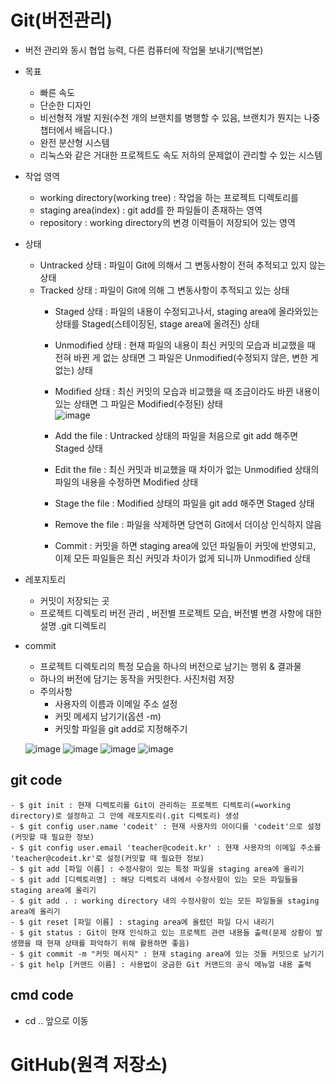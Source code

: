 # Git(버전관리)
- 버전 관리와 동시 협업 능력, 다른 컴퓨터에 작업물 보내기(백업본)
- 목표
  * 빠른 속도 
  * 단순한 디자인
  * 비선형적 개발 지원(수천 개의 브랜치를 병행할 수 있음, 브랜치가 뭔지는 나중 챕터에서 배웁니다.)
  * 완전 분산형 시스템  
  * 리눅스와 같은 거대한 프로젝트도 속도 저하의 문제없이 관리할 수 있는 시스템

- 작업 영역 
  - working directory(working tree) : 작업을 하는 프로젝트 디렉토리를
  - staging area(index) : git add를 한 파일들이 존재하는 영역
  - repository : working directory의 변경 이력들이 저장되어 있는 영역

- 상태
  - Untracked 상태 : 파일이 Git에 의해서 그 변동사항이 전혀 추적되고 있지 않는 상태
  - Tracked 상태 : 파일이 Git에 의해 그 변동사항이 추적되고 있는 상태
    - Staged 상태 : 파일의 내용이 수정되고나서, staging area에 올라와있는 상태를 Staged(스테이징된, stage area에 올려진) 상태
    - Unmodified 상태 : 현재 파일의 내용이 최신 커밋의 모습과 비교했을 때 전혀 바뀐 게 없는 상태면 그 파일은 Unmodified(수정되지 않은, 변한 게 없는) 상태
    - Modified 상태 : 최신 커밋의 모습과 비교했을 때 조금이라도 바뀐 내용이 있는 상태면 그 파일은 Modified(수정된) 상태  
  ![image](https://user-images.githubusercontent.com/47103479/136045401-d754cf5e-0c43-4fd5-9597-7b4cb2a26254.png)

    - Add the file : Untracked 상태의 파일을 처음으로 git add 해주면 Staged 상태
    - Edit the file : 최신 커밋과 비교했을 때 차이가 없는 Unmodified 상태의 파일의 내용을 수정하면 Modified 상태
    - Stage the file : Modified 상태의 파일을 git add 해주면 Staged 상태
    - Remove the file : 파일을 삭제하면 당연히 Git에서 더이상 인식하지 않음
    - Commit : 커밋을 하면 staging area에 있던 파일들이 커밋에 반영되고, 이제 모든 파일들은 최신 커밋과 차이가 없게 되니까 Unmodified 상태



- 레포지토리 
  - 커밋이 저장되는 곳 
  - 프로젝트 디렉토리 버전 관리 , 버전별 프로젝트 모습, 버전별 변경 사항에 대한 설명 .git 디렉토리
- commit 
  - 프로젝트 디렉토리의 특정 모습을 하나의 버전으로 남기는 행위 & 결과물 
  - 하나의 버전에 담기는 동작을 커밋한다. 사진처럼 저장 
  - 주의사항 
    - 사용자의 이름과 이메일 주소 설정
    - 커밋 메세지 남기기(옵션 -m)
    - 커밋할 파일을 git add로 지정해주기 
   
  ![image](https://user-images.githubusercontent.com/47103479/136030609-77c5a72b-00ec-4db3-84ef-c977549b1f1c.png)
  ![image](https://user-images.githubusercontent.com/47103479/136030784-f3edb24b-1ec9-47b5-a837-8e05d4177661.png)
  ![image](https://user-images.githubusercontent.com/47103479/136031993-078b9250-d5ee-425b-95b3-5f6e40784f3c.png)
  ![image](https://user-images.githubusercontent.com/47103479/136044607-b12e3881-9699-4236-8d38-c72495e2d54e.png)

## git code
```git
- $ git init : 현재 디렉토리를 Git이 관리하는 프로젝트 디렉토리(=working directory)로 설정하고 그 안에 레포지토리(.git 디렉토리) 생성
- $ git config user.name 'codeit' : 현재 사용자의 아이디를 'codeit'으로 설정(커밋할 때 필요한 정보)
- $ git config user.email 'teacher@codeit.kr' : 현재 사용자의 이메일 주소를 'teacher@codeit.kr'로 설정(커밋할 때 필요한 정보)
- $ git add [파일 이름] : 수정사항이 있는 특정 파일을 staging area에 올리기
- $ git add [디렉토리명] : 해당 디렉토리 내에서 수정사항이 있는 모든 파일들을 staging area에 올리기 
- $ git add . : working directory 내의 수정사항이 있는 모든 파일들을 staging area에 올리기
- $ git reset [파일 이름] : staging area에 올렸던 파일 다시 내리기
- $ git status : Git이 현재 인식하고 있는 프로젝트 관련 내용들 출력(문제 상황이 발생했을 때 현재 상태를 파악하기 위해 활용하면 좋음) 
- $ git commit -m "커밋 메시지" : 현재 staging area에 있는 것들 커밋으로 남기기
- $ git help [커맨드 이름] : 사용법이 궁금한 Git 커맨드의 공식 메뉴얼 내용 출력
``` 
## cmd code
- cd .. 앞으로 이동 

# GitHub(원격 저장소)
